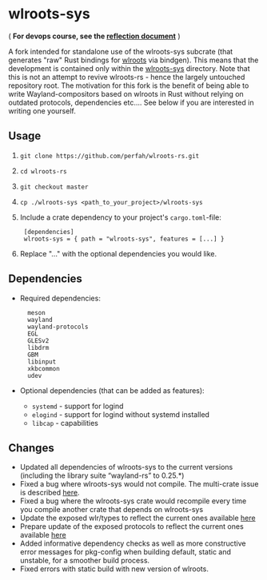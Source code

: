 # wlroots-sys

( **For devops course, see the [reflection document](https://github.com/perfah/wlroots-rs/wiki/devops-course:-Reflection-&-Contributions)** )

A fork intended for standalone use of the wlroots-sys subcrate (that generates "raw" Rust bindings for [wlroots](https://github.com/swaywm/wlroots) via bindgen). This means that the development is contained only within the [wlroots-sys](https://github.com/perfah/wlroots-rs/tree/master/wlroots-sys) directory. Note that this is not an attempt to revive wlroots-rs - hence the largely untouched repository root. The motivation for this fork is the benefit of being able to write Wayland-compositors based on wlroots in Rust without relying on outdated protocols, dependencies etc.... See below if you are interested in writing one yourself.

## Usage

1. `git clone https://github.com/perfah/wlroots-rs.git`
2. `cd wlroots-rs`
3. `git checkout master`
4. `cp ./wlroots-sys <path_to_your_project>/wlroots-sys`
5. Include a crate dependency to your project's `cargo.toml`-file:
        
        [dependencies]
        wlroots-sys = { path = "wlroots-sys", features = [...] }
6. Replace "..." with the optional dependencies you would like.

## Dependencies

- Required dependencies:

        meson
        wayland
        wayland-protocols
        EGL
        GLESv2
        libdrm
        GBM
        libinput
        xkbcommon
        udev 

- Optional dependencies (that can be added as features):   
    - `systemd` - support for logind
    - `elogind` - support for logind without systemd installed
    - `libcap` - capabilities
    
## Changes

- Updated all dependencies of wlroots-sys to the current versions (including the library suite “wayland-rs” to 0.25.*)
- Fixed a bug where wlroots-sys would not compile. The multi-crate issue is described [here](https://users.rust-lang.org/t/unable-to-compile-syntex-syntax-using-rust-1-41/37710).
- Fixed a bug where the wlroots-sys crate would recompile every time you compile another crate that depends on wlroots-sys
- Update the exposed wlr/types to reflect the current ones available [here](https://github.com/swaywm/wlroots/tree/master/types)
- Prepare update of the exposed protocols to reflect the current ones available [here](https://github.com/swaywm/wlroots/tree/master/protocol)
- Added informative dependency checks as well as more constructive error messages for pkg-config when building default, static and unstable, for a smoother build process.
- Fixed errors with static build with new version of wlroots.
